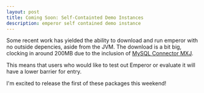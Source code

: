 ```yaml
---
layout: post
title: Coming Soon: Self-Containted Demo Instances
description: emperor self contained demo instance
---
```


Some recent work has yielded the ability to download and run emperor with no
outside depencies, aside from the JVM.  The download is a bit big, clocking
in around 200MB due to the inclusion of [MySQL Connector MXJ](http://dev.mysql.com/doc/connector-mxj/en/index.html).

This means that users who would like to test out Emperor or evaluate it will
have a lower barrier for entry.

I'm excited to release the first of these packages this weekend!